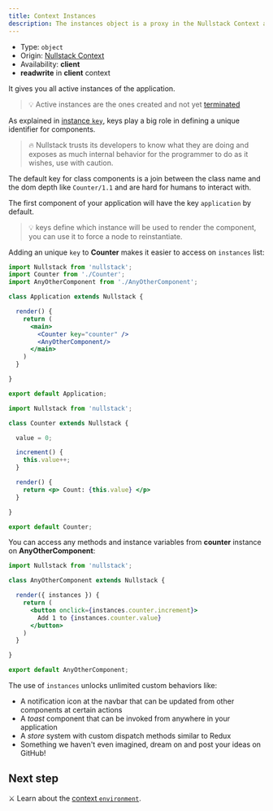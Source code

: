 ```yaml
---
title: Context Instances
description: The instances object is a proxy in the Nullstack Context available in the client and gives you all active instances in the application
---
```


- Type: `object`
- Origin: [Nullstack Context](/context#----nullstack-context)
- Availability: **client**
- **readwrite** in **client** context

It gives you all active instances of the application.

> 💡 Active instances are the ones created and not yet [terminated](/full-stack-lifecycle#terminate)

As explained in [instance `key`](/instance-self#instance-key), keys play a big role in defining a unique identifier for components.

> 🔥 Nullstack trusts its developers to know what they are doing and exposes as much internal behavior for the programmer to do as it wishes, use with caution.

The default key for class components is a join between the class name and the dom depth like `Counter/1.1` and are hard for humans to interact with.

The first component of your application will have the key `application` by default.

> 💡 keys define which instance will be used to render the component, you can use it to force a node to reinstantiate.

Adding an unique `key` to **Counter** makes it easier to access on `instances` list:

```jsx
import Nullstack from 'nullstack';
import Counter from './Counter';
import AnyOtherComponent from './AnyOtherComponent';

class Application extends Nullstack {

  render() {
    return (
      <main>
        <Counter key="counter" />
        <AnyOtherComponent/>
      </main>
    )
  }

}

export default Application;
```

```jsx
import Nullstack from 'nullstack';

class Counter extends Nullstack {

  value = 0;

  increment() {
    this.value++;
  }

  render() {
    return <p> Count: {this.value} </p>
  }

}

export default Counter;
```

You can access any methods and instance variables from **counter** instance on **AnyOtherComponent**:

```jsx
import Nullstack from 'nullstack';

class AnyOtherComponent extends Nullstack {

  render({ instances }) {
    return (
      <button onclick={instances.counter.increment}>
        Add 1 to {instances.counter.value}
      </button>
    )
  }

}

export default AnyOtherComponent;
```

The use of `instances` unlocks unlimited custom behaviors like:

- A notification icon at the navbar that can be updated from other components at certain actions
- A *toast* component that can be invoked from anywhere in your application
- A *store* system with custom dispatch methods similar to Redux
- Something we haven't even imagined, dream on and post your ideas on GitHub!

## Next step

⚔ Learn about the [context `environment`](/context-environment).